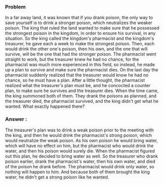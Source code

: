 ### Problem 
In a far away land, it was known that if you drank poison, the only way to save yourself is to drink a stronger poison, which neutralizes the weaker poison. The king that ruled the land wanted to make sure that he possessed the strongest poison in the kingdom, in order to ensure his survival, in any situation. So the king called the kingdom's pharmacist and the kingdom's treasurer, he gave each a week to make the strongest poison. Then, each would drink the other one's poison, then his own, and the one that will survive, will be the one that had the stronger poison.
The pharmacist went straight to work, but the treasurer knew he had no chance, for the pharmacist was much more experienced in this field, so instead, he made up a plan to survive and make sure the pharmacist dies. On the last day the pharmacist suddenly realized that the treasurer would know he had no chance, so he must have a plan. After a little thought, the pharmacist realized what the treasurer's plan must be, and he concocted a counter plan, to make sure he survives and the treasurer dies. When the time came, the king summoned both of them. They drank the poisons as planned, and the treasurer died, the pharmacist survived, and the king didn't get what he wanted.
What exactly happened there?

### Answer :

The treasurer's plan was to drink a weak poison prior to the meeting with the king, and then he would drink the pharmacist's strong poison, which would neutralize the weak poison. As his own poison he would bring water, which will have no effect on him, but the pharmacist who would drink the water, and then his poison would surely die. When the pharmacist figured out this plan, he decided to bring water as well. So the treasurer who drank poison earlier, drank the pharmacist's water, then his own water, and died of the poison he drank before. The pharmacist would drink only water, so nothing will happen to him. And because both of them brought the king water, he didn't get a strong poison like he wanted.



